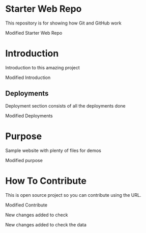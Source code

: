 # Starter Web Repo

This repository is for showing how Git and GitHub work

Modified Starter Web Repo

# Introduction

Introduction to this amazing project

Modified Introduction

## Deployments
Deployment section consists of all the deployments done

Modified Deployments

# Purpose

Sample website with plenty of files for demos

Modified purpose

# How To Contribute

This is open source project so you can contribute using the URL.

Modified Contribute

New changes added to check

New changes added to check the data